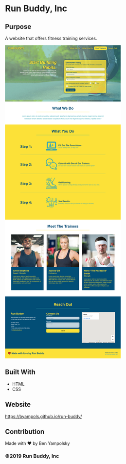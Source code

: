 # Run Buddy, Inc

## Purpose
A website that offers fitness training services. 

![Run Buddy Homepage](/assets/images/run-buddy.png)

## Built With
* HTML
* CSS

## Website
https://byampols.github.io/run-buddy/

## Contribution
Made with ❤️ by Ben Yampolsky

### ©️2019 Run Buddy, Inc 
